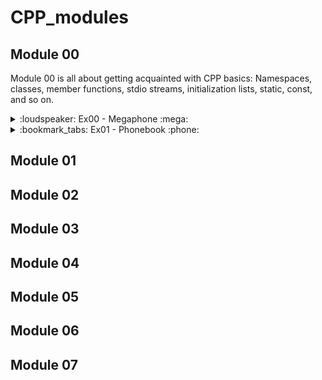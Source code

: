 # CPP_modules

## Module 00

Module 00 is all about getting acquainted with CPP basics: Namespaces, classes, member functions, stdio
streams, initialization lists, static, const, and so on.

<details><summary>:loudspeaker: Ex00 - Megaphone 	:mega:  </summary>
<p>

A really straightforward exercice to practice with the iostream library and std::cout.

<img src="assets/megaphone_example.png" alt="Example" width="450"/>
</p>
</details>

<details><summary>:bookmark_tabs: Ex01 - Phonebook :phone:  </summary>
<br></br>
<p>

<img src="assets/phonebook_example.png" alt="Example" width="450"/>
 
Some issues I got and ressources which helped me solve them:

### Not being able to retrieve multiples words from std::cin

Example:
```cpp
std::string input;
std::cin >> input;

// If the input typed by the user is "Hello World", input will be equal to "Hello" and not "Hello World".
```
This issue was fixed with std::getline, which reads all the characters from an input stream and puts them onto a string.

```cpp
#include <iostream>
#include <string>
 
int main() {
    // Declare a firstname (String)
    std::string firstname;
 
    std::cout << "What is your firstname ?" << std::endl;
 
    // Get the input from std::cin and store into firstname
    std::getline(std::cin, firstname);
 
    return 0;
}
```

### Particularities of std::getline and std::cin

***Combining std::cin and std::getline***

If you try and run the following code, you will see that the *firstname* getline will be skipped and the *"lastname"* prompt will  be displayed. This is because of std::cin's usage just above. 

```cpp
int main(void)
{
   char *input;
   std::cout << "Please enter a one-word command" << std::endl;
   std::cin >> input; // Here is where std::cin precedes the usage of std::getline()
   
   if (input == "ADD")
   {
     std::string firstname;
     std::cout << "Enter your firstname" << std::endl;
     std::getline(std::cin, firstname);
     std::cout << "First name registered: " << firstname << std::endl;
     
     std::string lastname;
     std::cout << "Enter your lastname" << std::endl;
     std::getline(std::cin, lastname);
     std::cout << "Last name registered: " << lastname << std::endl;
   }
   return (0);
}
```
Explanation:

> "std::getline() does not ignore any leading white-space / newline characters. Because of this, if you call std::cin >> var; just before getline(), there will be a newline still remaining in the input stream, after reading the input variable. So, if you call getline() immediately after cin, you will get a newline instead, since it is the first character in the input stream! To avoid this, simply add a dummy std::getline() to consume this new-line character!"

**Ressource**
[How to use getline](https://www.journaldev.com/39743/getline-in-c-plus-plus#:~:text=Basic%20Syntax%20of%20std%3A%3Agetline()%20in%20C%2B%2B&text=We%20need%20to%20import%20the,string%26%20output%2C%20char%20delim)

***Catching errors with std::cin.fail()***

In this exercise, you will have to ask the user's input several times, in order to add a contact to the phonebook. I used std::getline() for strings and std::cin for the phone number, because we were dealing with (long) **ints**.

However, how do you prevent the user from entering some alpha characters and crashing the program? 

Well, you don't, buuuut you can catch the error with the method std::cin.fail():

```cpp

int main(void)
{
  long int phonenumber;
   
  std::cin >> phonenumber;
  if (std::cin.fail() == true) // For example if the input is invalid because it is not the right type
  {
    std::cin.clear(); // Clears the error flag from cin.fail();
    std::cin.ignore(); // Ignores the fail that just happened
    std::cout << "Invalid input ! Try again." << std::endl;
    std::cin >> phonenumber;
  }
  std::cout << "Good ! Your phonenumber is : " << phonenumber << std::endl;
}

```
**Ressource**
[How to use cin.fail() in c++ properly](https://stackoverflow.com/questions/33284483/how-to-use-cin-fail-in-c-properly)

***std::cin.ignore tip :***

If you try and keep asking for the user's input while the input given is wrong/triggers std::cin.fail(), your error_msg will repeat itself for as many times as there are chars in the input's string. To avoid this, use the argument:

```cpp
// will ignore any other input that is not an integer and will skip to the new line. 
   std::cin.ignore(std::numeric_limits<std::streamsize>::max(), '\n'); 
```
**Ressources**
[1](https://stackoverflow.com/questions/16726657/checking-for-valid-type-input-using-stdcin-c)
[2](https://stackoverflow.com/questions/66433755/stdcin-failure-leading-to-looped-if-statement-in-while-loop)


***Preventing the program from crashing with a EOF***

If the user's (or any tester) tries to end the program with CTRL+D while we are in the std::cin/getline stage, you will have a never-ending loop of your prompt. To catch this signal, use the std::cin.eof() method:

```cpp
	
void	askForNickname(Contact *contact)
{
	std::string	nickname;

	std::cout << BLUE << "📜 May I ask for your nickname?" << RESET << std::endl;
	std::getline(std::cin, nickname);
	if (std::cin.eof() == true) // If the program catches an EOF, exit safely the program
			exit(0);

	while (nickname.empty()) // aka "while the user keep hitting the return key"
	{
		std::cout << BLUE << "📜 Don't be shy! Please speak louder." << RESET << std::endl;
		std::getline(std::cin, nickname);
		if (std::cin.eof() == true)
			exit(0);
	}
	contact->setNickname(nickname);
	return ;
}
```


### Comparing strings (difference with C)

 ```cpp
#define SUCCESS 0

std::string input;
std::string add_command("ADD");

std::getline(std::cin, input);
std::cout << add_command.compare(input) == SUCCESS ? "OK" : "KO" << std::endl;
 
// is the same as:
std::cout << (input == "ADD") ? "OK" : "KO" << std::endl;
```
 
### Formatting your output on the terminal

No need to code formatting functions from scratch with the iomanip library! 

| Function         | Use                                                                   | Link  |
|------------------|-----------------------------------------------------------------------|-------|
| std::right       | Modifies the positioning of the fill characters in an output stream.  | [Here](https://en.cppreference.com/w/cpp/io/manip/left) |
| std::setw(int n) | Sets the field width to be used on output operations.                 | [Here](https://cplusplus.com/reference/iomanip/setw/)

**Useful member functions to truncate the strings according to the subject's needs:**
> "Si le texte dépasse la largeur de la colonne, il faut le tronquer et remplacer le dernier caractère affiché par un point (’.’)."

```cpp
std::string	trunc(std::string info)
{
	if (info.length() > 10)
	{
		info.resize(9); // keeps the first 9th chars of the string
		info.append("."); // appends a dot as required to the precedently modified string
	}
	return info;
}
```

All std::string member functions [here](https://cplusplus.com/reference/string/string/).
</p>
</details>


## Module 01

<!--pb pour imprimer addresse

 static cast trop cool a apprendre
 difference between a pointer and a reference
 https://stackoverflow.com/questions/57483/what-are-the-differences-between-a-pointer-variable-and-a-reference-variable +pb d'init constructeur avec une classe en param  / exo sed file exists: https://stackoverflow.com/questions/1647557/ifstream-how-to-tell-if-specified-file-doesnt-exist / exo sed directories : https://stackoverflow.com/questions/29310166/check-if-a-fstream-is-either-a-file-or-directory / pointer to functions / switch case prend que enums ou integrals -->

## Module 02

## Module 03

## Module 04

## Module 05

## Module 06

## Module 07

